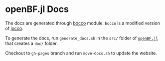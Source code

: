 # openBF.jl Docs

The docs are generated through [bocco](https://github.com/alemelis/bocco) module.
`bocco` is a modified version of [jocco](https://github.com/lcw/jocco).

To generate the docs, run `generate_docs.sh` in the `src/` folder of [`openBF.jl`](https://github.com/alemelis/openbf.jl) that creates a `doc/` folder.

Checkout to `gh-pages` branch and run `move-docs.sh` to update the website.
